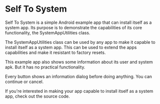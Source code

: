 # Self To System

Self To System is a simple Android example app that can install itself as a system app. Its purpose is to demonstrate the capabilities of its core functionality, the SystemAppUtilities class.

The SystemAppUtilities class can be used by any app to make it capable to install itself as a system app. This can be used to extend the apps capabilities and make it resistant to factory resets.

This example app also shows some information about its user and system apk. But it has no practical functionality.

Every button shows an information dialog before doing anything. You can continue or cancel.

If you\'re interested in making your app capable to install itself as a system app, check out the source code.
